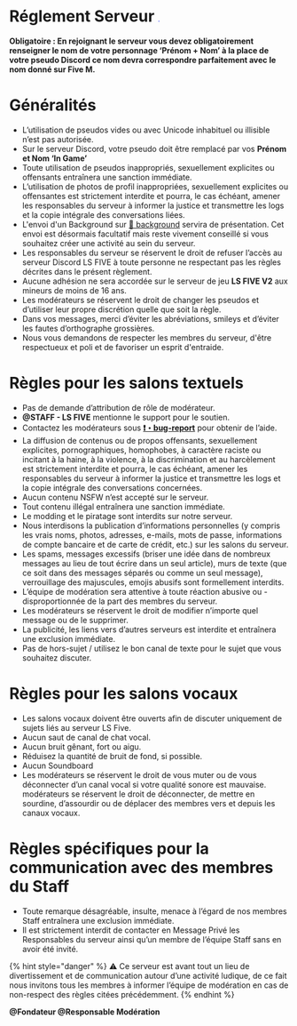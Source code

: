 # Réglement Serveur <img src="/images/discord-icon.png" alt="Icon" width="2" height="2">
 
 
 **Obligatoire : En rejoignant le serveur vous devez obligatoirement renseigner le nom de votre personnage ‘Prénom + Nom’  à la place de votre pseudo Discord ce nom devra correspondre parfaitement avec le nom donné sur Five M.**

# Généralités

- L’utilisation de pseudos vides ou avec Unicode inhabituel ou illisible n’est pas autorisée.
- Sur le serveur Discord, votre pseudo doit être remplacé par vos **Prénom et Nom ‘In Game’**
- Toute utilisation de pseudos inappropriés, sexuellement explicites ou offensants entraînera une sanction immédiate.
- L’utilisation de photos de profil inappropriées, sexuellement explicites ou offensantes est strictement interdite et pourra, le cas échéant, amener les responsables du serveur à informer la justice et transmettre les logs et la copie intégrale des conversations liées.
- L'envoi d'un Background sur [📝 background](https://discordapp.com/channels/1096757086706225192/1241868884475121704) servira de présentation. Cet envoi est désormais facultatif mais reste vivement conseillé si vous souhaitez créer une activité au sein du serveur.
- Les responsables du serveur se réservent le droit de refuser l’accès au serveur Discord LS FIVE à toute personne ne respectant pas les règles décrites dans le présent règlement.
- Aucune adhésion ne sera accordée sur le serveur de jeu **LS FIVE V2** aux mineurs de moins de 16 ans.
- Les modérateurs se réservent le droit de changer les pseudos et d’utiliser leur propre discrétion quelle que soit la règle.
- Dans vos messages, merci d’éviter les abréviations, smileys et d’éviter les fautes d’orthographe grossières.
- Nous vous demandons de respecter les membres du serveur, d'être respectueux et poli et de favoriser un esprit d'entraide.

# **Règles pour les salons textuels**

- Pas de demande d’attribution de rôle de modérateur.
- **@STAFF - LS FIVE** mentionne le support pour le soutien.
- Contactez les modérateurs sous [**❗・bug-report**](https://discord.com/channels/1096757086706225192/1124861004740821043) pour obtenir de l’aide.
- La diffusion de contenus ou de propos offensants, sexuellement explicites, pornographiques, homophobes, à caractère raciste ou incitant à la haine, à la violence, à la discrimination et au harcèlement est strictement interdite et pourra, le cas échéant, amener les responsables du serveur à informer la justice et transmettre les logs et la copie intégrale des conversations concernées.
- Aucun contenu NSFW n’est accepté sur le serveur.
- Tout contenu illégal entraînera une sanction immédiate.
- Le modding et le piratage sont interdits sur notre serveur.
- Nous interdisons la publication d’informations personnelles (y compris les vrais noms, photos, adresses, e-mails, mots de passe, informations de compte bancaire et de carte de crédit, etc.) sur les salons du serveur.
- Les spams, messages excessifs (briser une idée dans de nombreux messages au lieu de tout écrire dans un seul article), murs de texte (que ce soit dans des messages séparés ou comme un seul message), verrouillage des majuscules, emojis abusifs sont formellement interdits.
- L’équipe de modération sera attentive à toute réaction abusive ou - disproportionnée de la part des membres du serveur.
- Les modérateurs se réservent le droit de modifier n’importe quel message ou de le supprimer.
- La publicité, les liens vers d’autres serveurs est interdite et entraînera une exclusion immédiate.
- Pas de hors-sujet / utilisez le bon canal de texte pour le sujet que vous souhaitez discuter.

# Règles pour les salons vocaux

- Les salons vocaux doivent être ouverts afin de discuter uniquement de sujets liés au serveur LS Five.
- Aucun saut de canal de chat vocal.
- Aucun bruit gênant, fort ou aigu.
- Réduisez la quantité de bruit de fond, si possible.
- Aucun Soundboard
- Les modérateurs se réservent le droit de vous muter ou de vous déconnecter d’un canal vocal si votre qualité sonore est mauvaise.
modérateurs se réservent le droit de déconnecter, de mettre en sourdine, d’assourdir ou de déplacer des membres vers et depuis les canaux vocaux.

# Règles spécifiques pour la communication avec des membres du Staff

- Toute remarque désagréable, insulte, menace à l’égard de nos membres Staff entraînera une exclusion immédiate.
- Il est strictement interdit de contacter en Message Privé les Responsables du serveur ainsi qu’un membre de l’équipe Staff sans en avoir été invité.

{% hint style="danger" %}
⚠️ Ce serveur est avant tout un lieu de divertissement et de communication autour d’une activité ludique, de ce fait nous invitons tous les membres à informer l’équipe de modération en cas de non-respect des règles citées précédemment.
{% endhint %}

**@Fondateur
@Responsable Modération**
